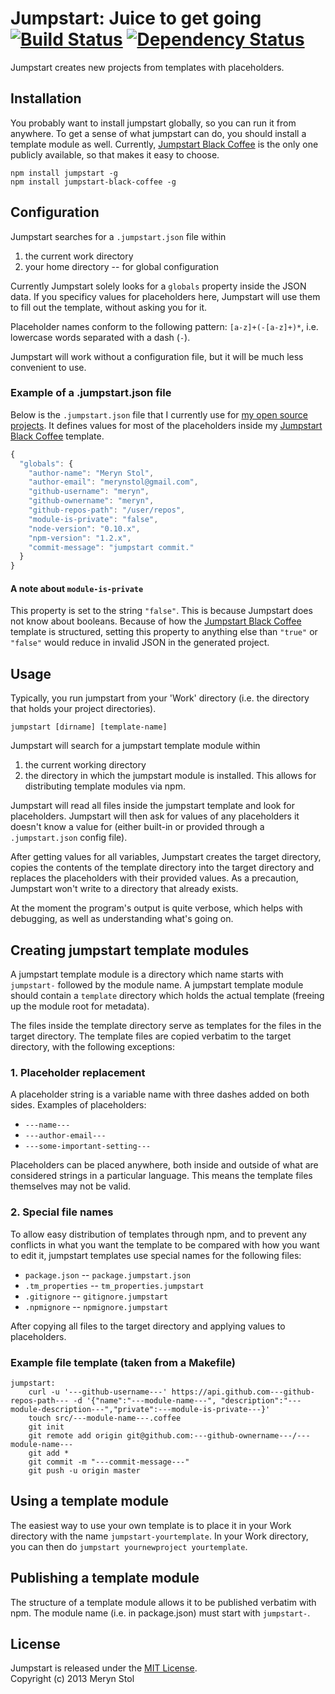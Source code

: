 # Jumpstart: Juice to get going [![Build Status](https://travis-ci.org/meryn/jumpstart.png?branch=master)](https://travis-ci.org/meryn/jumpstart) [![Dependency Status](https://david-dm.org/meryn/jumpstart.png)](https://david-dm.org/meryn/jumpstart)

Jumpstart creates new projects from templates with placeholders.

## Installation

You probably want to install jumpstart globally, so you can run it from anywhere.
To get a sense of what jumpstart can do, you should install a template module as well. Currently, [Jumpstart Black Coffee](https://github.com/meryn/jumpstart-black-coffee) is the only one publicly available, so that makes it easy to choose.

```
npm install jumpstart -g
npm install jumpstart-black-coffee -g
```

## Configuration

Jumpstart searches for a `.jumpstart.json` file within

1. the current work directory
2. your home directory -- for global configuration

Currently Jumpstart solely looks for a `globals` property inside the JSON data. If you specificy values for placeholders here, Jumpstart will use them to fill out the template, without asking you for it.

Placeholder names conform to the following pattern: `[a-z]+(-[a-z]+)*`, i.e. lowercase words separated with a dash (`-`).

Jumpstart will work without a configuration file, but it will be much less convenient to use.

###  Example of a .jumpstart.json file

Below is the `.jumpstart.json` file that I currently use for [my open source projects](https://github.com/meryn/?tab=repositories). It defines values for most of the placeholders inside my [Jumpstart Black Coffee](https://github.com/meryn/jumpstart-black-coffee) template.

```javascript
{
  "globals": {
    "author-name": "Meryn Stol",
    "author-email": "merynstol@gmail.com",
    "github-username": "meryn",
    "github-ownername": "meryn",
    "github-repos-path": "/user/repos",
    "module-is-private": "false",
    "node-version": "0.10.x",
    "npm-version": "1.2.x",
    "commit-message": "jumpstart commit."
  }
}
```

#### A note about `module-is-private`

This property is set to the string `"false"`. This is because Jumpstart does not know about booleans. Because of how the [Jumpstart Black Coffee](https://github.com/meryn/jumpstart-black-coffee) template is structured, setting this property to anything else than `"true"` or `"false"` would reduce in invalid JSON in the generated project.

## Usage

Typically, you run jumpstart from your 'Work' directory (i.e. the directory that holds your project directories).

```
jumpstart [dirname] [template-name]
```

Jumpstart will search for a jumpstart template module within

1. the current working directory
2. the directory in which the jumpstart module is installed. This allows for distributing template modules via npm.

Jumpstart will read all files inside the jumpstart template and look for placeholders. Jumpstart will then ask for values of any placeholders it doesn't know a value for (either built-in or provided through a `.jumpstart.json` config file).

After getting values for all variables, Jumpstart creates the target directory, copies the contents of the template directory into the target directory and replaces the placeholders with their provided values. As a precaution, Jumpstart won't write to a directory that already exists.

At the moment the program's output is quite verbose, which helps with debugging, as well as understanding what's going on.


## Creating  jumpstart template modules

A jumpstart template module is a directory which name starts with `jumpstart-` followed by the module name. A jumpstart template module should contain a `template` directory which holds the actual template (freeing up the module root for metadata).

The files inside the template directory serve as templates for the files in the target directory. The template files are copied verbatim to the target directory, with the following exceptions:

### 1. Placeholder replacement

A placeholder string is a variable name with three dashes added on both sides. Examples of placeholders:

* `---name---`
* `---author-email---`
* `---some-important-setting---`

Placeholders can be placed anywhere, both inside and outside of what are considered strings in a particular language. This means the template files themselves may not be valid.

### 2. Special file names

To allow easy distribution of templates through npm, and to prevent any conflicts in what you want the template to be compared with how you want to edit it, jumpstart templates use special names for the following files:

* `package.json` -- `package.jumpstart.json`
* `.tm_properties` -- `tm_properties.jumpstart`
* `.gitignore` -- `gitignore.jumpstart`
* `.npmignore` -- `npmignore.jumpstart`

After copying all files to the target directory and applying values to placeholders.

### Example file template (taken from a Makefile)

```
jumpstart:
	curl -u '---github-username---' https://api.github.com---github-repos-path--- -d '{"name":"---module-name---", "description":"---module-description---","private":---module-is-private---}'
	touch src/---module-name---.coffee
	git init
	git remote add origin git@github.com:---github-ownername---/---module-name---
	git add *
	git commit -m "---commit-message---"
	git push -u origin master
```

## Using a template module

The easiest way to use your own template is to place it in your Work directory with the name `jumpstart-yourtemplate`. In your Work directory, you can then do `jumpstart yournewproject yourtemplate`.

## Publishing a template module

The structure of a template module allows it to be published verbatim with npm. The module name (i.e. in package.json) must start with `jumpstart-`.

## License
Jumpstart is released under the [MIT License](http://opensource.org/licenses/MIT).  
Copyright (c) 2013 Meryn Stol